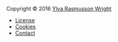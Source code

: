 Copyright &copy; 2016 [Ylva Rasmusson Wright](ylvarw@gmail.com)


* [License](license)
* [Cookies](cookies)
* [Contact](contact)
